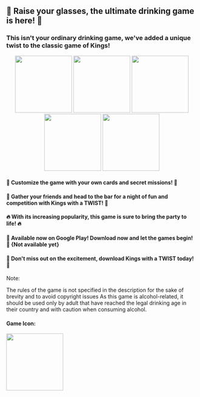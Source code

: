 ## 🍺 Raise your glasses, the ultimate drinking game is here! 🍺
### This isn't your ordinary drinking game, we've added a unique twist to the classic game of Kings!

<p align="center">
  <img src="https://user-images.githubusercontent.com/62396197/211593521-8a136d4e-acc5-400c-b06b-9f2e889d2a26.png" width="150">
  <img src="https://user-images.githubusercontent.com/62396197/211593556-cdba59b8-beca-48bc-a54f-97b7ec57ced8.png" width="150">
  <img src="https://user-images.githubusercontent.com/62396197/211593569-4210c606-dac4-42b4-8b8d-74378b5417de.png" width="150">
  <img src="https://user-images.githubusercontent.com/62396197/211593575-6377ee3f-e847-449b-ba6e-abae9ec678e1.png" width="150">
  <img src="https://user-images.githubusercontent.com/62396197/211593580-7ede2a93-0df8-43b6-8d5e-5931c092926a.png" width="150">
</p>

#### 🎉 Customize the game with your own cards and secret missions! 🎉

#### 🍻 Gather your friends and head to the bar for a night of fun and competition with Kings with a TWIST! 🍻

#### 🔥 With its increasing popularity, this game is sure to bring the party to life! 🔥

#### 📱 Available now on Google Play! Download now and let the games begin! 📱 {Not available yet}

#### 🎲 Don't miss out on the excitement, download Kings with a TWIST today! 🎲

Note:

The rules of the game is not specified in the description for the sake of brevity and to avoid copyright issues
As this game is alcohol-related, it should be used only by adult that have reached the legal drinking age in their country and with caution when consuming alcohol.



#### Game Icon:
<p align="left">
  <img src="https://user-images.githubusercontent.com/62396197/211600760-3d3dd201-4685-4f2e-b710-b5f0d708a24b.png" width="150" height="150">
</p>






